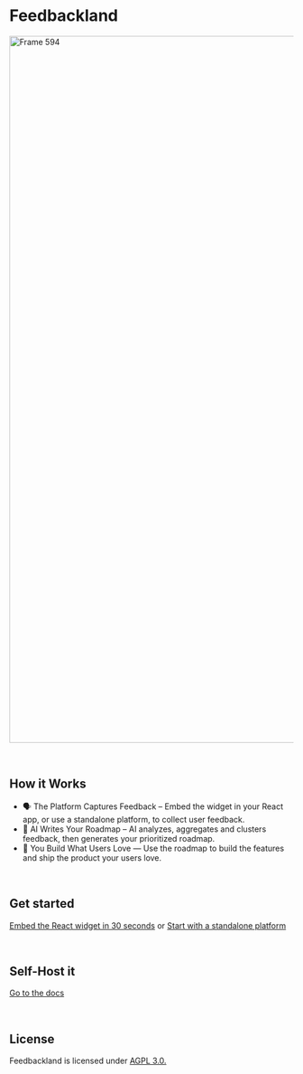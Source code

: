 # Feedbackland

<img width="2473" height="1251" alt="Frame 594" src="https://github.com/user-attachments/assets/854cf13d-57d7-4434-9b90-29605ceb7012" />

&nbsp;

## How it Works

- 🗣️ The Platform Captures Feedback – Embed the widget in your React app, or use a standalone platform, to collect user feedback.
- 🤖 AI Writes Your Roadmap – AI analyzes, aggregates and clusters feedback, then generates your prioritized roadmap.
- 🚀 You Build What Users Love — Use the roadmap to build the features and ship the product your users love.

&nbsp;
&nbsp;
&nbsp;

## Get started

[Embed the React widget in 30 seconds](http://feedbackland.com/#embed) or [Start with a standalone platform](https://get-started.feedbackland.com/)

&nbsp;
&nbsp;
&nbsp;

## Self-Host it

[Go to the docs](https://github.com/feedbackland/feedbackland/blob/main/SELFHOSTING.md)

&nbsp;
&nbsp;
&nbsp;

## License

Feedbackland is licensed under [AGPL 3.0.](https://github.com/feedbackland/feedbackland?tab=AGPL-3.0-1-ov-file)
